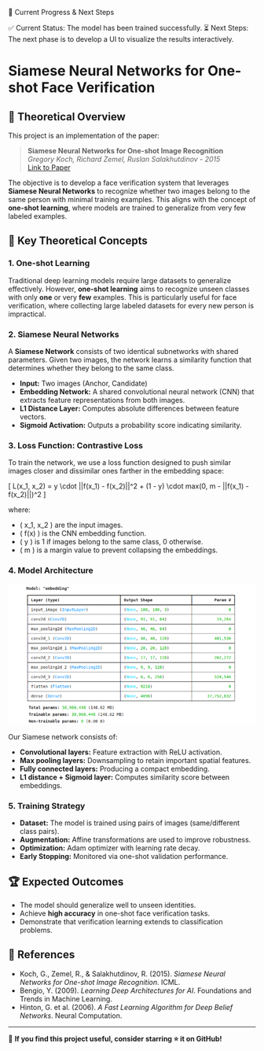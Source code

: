 🚀 Current Progress & Next Steps

✅ Current Status: The model has been trained successfully.
⏳ Next Steps: The next phase is to develop a UI to visualize the results interactively.



# Siamese Neural Networks for One-shot Face Verification

## 📖 Theoretical Overview
This project is an implementation of the paper:

> **Siamese Neural Networks for One-shot Image Recognition**  
> *Gregory Koch, Richard Zemel, Ruslan Salakhutdinov - 2015*  
> [Link to Paper](https://www.cs.toronto.edu/~rsalakhu/papers/oneshot1.pdf)

The objective is to develop a face verification system that leverages **Siamese Neural Networks** to recognize whether two images belong to the same person with minimal training examples. This aligns with the concept of **one-shot learning**, where models are trained to generalize from very few labeled examples.

## 🧠 Key Theoretical Concepts
### **1. One-shot Learning**
Traditional deep learning models require large datasets to generalize effectively. However, **one-shot learning** aims to recognize unseen classes with only **one** or very **few** examples. This is particularly useful for face verification, where collecting large labeled datasets for every new person is impractical.

### **2. Siamese Neural Networks**
A **Siamese Network** consists of two identical subnetworks with shared parameters. Given two images, the network learns a similarity function that determines whether they belong to the same class.

- **Input:** Two images (Anchor, Candidate)
- **Embedding Network:** A shared convolutional neural network (CNN) that extracts feature representations from both images.
- **L1 Distance Layer:** Computes absolute differences between feature vectors.
- **Sigmoid Activation:** Outputs a probability score indicating similarity.

### **3. Loss Function: Contrastive Loss**
To train the network, we use a loss function designed to push similar images closer and dissimilar ones farther in the embedding space:

\[ L(x_1, x_2) = y \cdot ||f(x_1) - f(x_2)||^2 + (1 - y) \cdot max(0, m - ||f(x_1) - f(x_2)||)^2 \]

where:
- \( x_1, x_2 \) are the input images.
- \( f(x) \) is the CNN embedding function.
- \( y \) is 1 if images belong to the same class, 0 otherwise.
- \( m \) is a margin value to prevent collapsing the embeddings.

### **4. Model Architecture**

![Alt text](model-architecture.png)

Our Siamese network consists of:
- **Convolutional layers:** Feature extraction with ReLU activation.
- **Max pooling layers:** Downsampling to retain important spatial features.
- **Fully connected layers:** Producing a compact embedding.
- **L1 distance + Sigmoid layer:** Computes similarity score between embeddings.

### **5. Training Strategy**
- **Dataset:** The model is trained using pairs of images (same/different class pairs).
- **Augmentation:** Affine transformations are used to improve robustness.
- **Optimization:** Adam optimizer with learning rate decay.
- **Early Stopping:** Monitored via one-shot validation performance.

## 🏆 Expected Outcomes
- The model should generalize well to unseen identities.
- Achieve **high accuracy** in one-shot face verification tasks.
- Demonstrate that verification learning extends to classification problems.

## 📜 References
- Koch, G., Zemel, R., & Salakhutdinov, R. (2015). *Siamese Neural Networks for One-shot Image Recognition*. ICML.
- Bengio, Y. (2009). *Learning Deep Architectures for AI*. Foundations and Trends in Machine Learning.
- Hinton, G. et al. (2006). *A Fast Learning Algorithm for Deep Belief Networks*. Neural Computation.

---
🚀 **If you find this project useful, consider starring ⭐ it on GitHub!**

